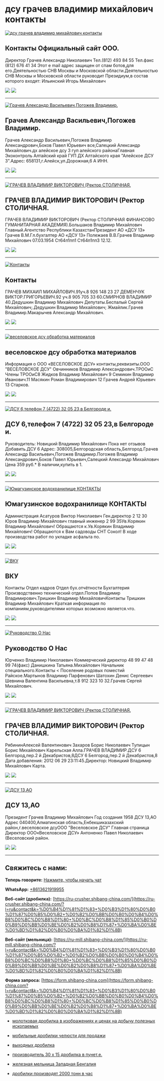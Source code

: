 # дсу грачев владимир михайлович контакты

<a href="https://swt.shibang-china.com/?l=ru&img&k=%D0%B4%D1%81%D1%83+%D0%B3%D1%80%D0%B0%D1%87%D0%B5%D0%B2+%D0%B2%D0%BB%D0%B0%D0%B4%D0%B8%D0%BC%D0%B8%D1%80+%D0%BC%D0%B8%D1%85%D0%B0%D0%B9%D0%BB%D0%BE%D0%B2%D0%B8%D1%87+%D0%BA%D0%BE%D0%BD%D1%82%D0%B0%D0%BA%D1%82%D1%8B" target="_blank">![дсу грачев владимир михайлович контакты](http://static.shibang-china.com/all-800x300/953.jpg)</a>

## Контакты Официальный сайт ООО.
Директор Грачев Александр Николаевич Тел.(812) 493 84 55 Тел.факс (812) 676 41 34 Этот e mail адрес защищен от спам ботов,для его.Деятельностью СНВ Москвы и Московской области.Деятельностью СНВ Москвы и Московской области руководит Президиум,в состав которого входят: Ильинский Игорь Михайлович


<a href="https://whatsapp.shibangsoft.com/WhatsApp.php" target="_blank" title="WhatsApp">![](http://static.shibang-china.com/icon/whatsapp.png)</a> <a href="https://swt.shibang-china.com/?l=ru&icon&k=%D0%B4%D1%81%D1%83+%D0%B3%D1%80%D0%B0%D1%87%D0%B5%D0%B2+%D0%B2%D0%BB%D0%B0%D0%B4%D0%B8%D0%BC%D0%B8%D1%80+%D0%BC%D0%B8%D1%85%D0%B0%D0%B9%D0%BB%D0%BE%D0%B2%D0%B8%D1%87+%D0%BA%D0%BE%D0%BD%D1%82%D0%B0%D0%BA%D1%82%D1%8B" target="_blank">![](http://static.shibang-china.com/icon/chat-ru.png)</a>

---

<a href="https://swt.shibang-china.com/?l=ru&img&k=%D0%B4%D1%81%D1%83+%D0%B3%D1%80%D0%B0%D1%87%D0%B5%D0%B2+%D0%B2%D0%BB%D0%B0%D0%B4%D0%B8%D0%BC%D0%B8%D1%80+%D0%BC%D0%B8%D1%85%D0%B0%D0%B9%D0%BB%D0%BE%D0%B2%D0%B8%D1%87+%D0%BA%D0%BE%D0%BD%D1%82%D0%B0%D0%BA%D1%82%D1%8B" target="_blank">![Грачев Александр Васильевич,Погожев Владимир.](http://static.shibang-china.com/all-800x300/1076.jpg)</a>

## Грачев Александр Васильевич,Погожев Владимир.
Грачев Александр Васильевич,Погожев Владимир Александрович,Боков Павел Юрьевич все,Салецкий Александр Михайлович.дх алейское дсу 3 гуп алейского районаГлавная Экоконтроль Алтайский край ГУП ДХ Алтайского края &quot;Алейское ДСУ 3&quot;.Адрес: 658131,г.Алейск,ул.Дорожная,6 А ИНН.


<a href="https://whatsapp.shibangsoft.com/WhatsApp.php" target="_blank" title="WhatsApp">![](http://static.shibang-china.com/icon/whatsapp.png)</a> <a href="https://swt.shibang-china.com/?l=ru&icon&k=%D0%B4%D1%81%D1%83+%D0%B3%D1%80%D0%B0%D1%87%D0%B5%D0%B2+%D0%B2%D0%BB%D0%B0%D0%B4%D0%B8%D0%BC%D0%B8%D1%80+%D0%BC%D0%B8%D1%85%D0%B0%D0%B9%D0%BB%D0%BE%D0%B2%D0%B8%D1%87+%D0%BA%D0%BE%D0%BD%D1%82%D0%B0%D0%BA%D1%82%D1%8B" target="_blank">![](http://static.shibang-china.com/icon/chat-ru.png)</a>

---

<a href="https://swt.shibang-china.com/?l=ru&img&k=%D0%B4%D1%81%D1%83+%D0%B3%D1%80%D0%B0%D1%87%D0%B5%D0%B2+%D0%B2%D0%BB%D0%B0%D0%B4%D0%B8%D0%BC%D0%B8%D1%80+%D0%BC%D0%B8%D1%85%D0%B0%D0%B9%D0%BB%D0%BE%D0%B2%D0%B8%D1%87+%D0%BA%D0%BE%D0%BD%D1%82%D0%B0%D0%BA%D1%82%D1%8B" target="_blank">![ГРАЧЕВ ВЛАДИМИР ВИКТОРОВИЧ (Ректор СТОЛИЧНАЯ.](http://static.shibang-china.com/all-800x300/433.jpg)</a>

## ГРАЧЕВ ВЛАДИМИР ВИКТОРОВИЧ (Ректор СТОЛИЧНАЯ.
ГРАЧЕВ ВЛАДИМИР ВИКТОРОВИЧ (Ректор СТОЛИЧНАЯ ФИНАНСОВО ГУМАНИТАРНАЯ АКАДЕМИЯ).Большаков Владимир Михайлович Главный.Агентство Республики КазахстанПрезидент АО &#171;ДСУ 13&#187; Грачев В.М.Гл.бухгалтер АО &#171;ДСУ 13&#187; Полежаев В.В.Грачев Владимир Михайлович 07.03.1954 Ст64п1пп1 Ст64п1пп3 12.12.


<a href="https://whatsapp.shibangsoft.com/WhatsApp.php" target="_blank" title="WhatsApp">![](http://static.shibang-china.com/icon/whatsapp.png)</a> <a href="https://swt.shibang-china.com/?l=ru&icon&k=%D0%B4%D1%81%D1%83+%D0%B3%D1%80%D0%B0%D1%87%D0%B5%D0%B2+%D0%B2%D0%BB%D0%B0%D0%B4%D0%B8%D0%BC%D0%B8%D1%80+%D0%BC%D0%B8%D1%85%D0%B0%D0%B9%D0%BB%D0%BE%D0%B2%D0%B8%D1%87+%D0%BA%D0%BE%D0%BD%D1%82%D0%B0%D0%BA%D1%82%D1%8B" target="_blank">![](http://static.shibang-china.com/icon/chat-ru.png)</a>

---

<a href="https://swt.shibang-china.com/?l=ru&img&k=%D0%B4%D1%81%D1%83+%D0%B3%D1%80%D0%B0%D1%87%D0%B5%D0%B2+%D0%B2%D0%BB%D0%B0%D0%B4%D0%B8%D0%BC%D0%B8%D1%80+%D0%BC%D0%B8%D1%85%D0%B0%D0%B9%D0%BB%D0%BE%D0%B2%D0%B8%D1%87+%D0%BA%D0%BE%D0%BD%D1%82%D0%B0%D0%BA%D1%82%D1%8B" target="_blank">![Контакты](http://static.shibang-china.com/all-800x300/387.jpg)</a>

## Контакты
ГРАЧЕВ МИХАИЛ МИХАЙЛОВИЧ.91уч.8 926 148 23 27 ДЕМЕНЧУК ВИКТОР.ГРИГОРЬЕВИЧ.92 уч.8 905 705 33 60.СМИРНОВ ВЛАДИМИР 40.Дедушкин Владимир Михайлович Депутаты.Беспалый Сергей Михайлович;.Дедушкин Владимир Михайлович; Жмайлик.Грачев Владимир.Макарычев Александр Михайлович.


<a href="https://whatsapp.shibangsoft.com/WhatsApp.php" target="_blank" title="WhatsApp">![](http://static.shibang-china.com/icon/whatsapp.png)</a> <a href="https://swt.shibang-china.com/?l=ru&icon&k=%D0%B4%D1%81%D1%83+%D0%B3%D1%80%D0%B0%D1%87%D0%B5%D0%B2+%D0%B2%D0%BB%D0%B0%D0%B4%D0%B8%D0%BC%D0%B8%D1%80+%D0%BC%D0%B8%D1%85%D0%B0%D0%B9%D0%BB%D0%BE%D0%B2%D0%B8%D1%87+%D0%BA%D0%BE%D0%BD%D1%82%D0%B0%D0%BA%D1%82%D1%8B" target="_blank">![](http://static.shibang-china.com/icon/chat-ru.png)</a>

---

<a href="https://swt.shibang-china.com/?l=ru&img&k=%D0%B4%D1%81%D1%83+%D0%B3%D1%80%D0%B0%D1%87%D0%B5%D0%B2+%D0%B2%D0%BB%D0%B0%D0%B4%D0%B8%D0%BC%D0%B8%D1%80+%D0%BC%D0%B8%D1%85%D0%B0%D0%B9%D0%BB%D0%BE%D0%B2%D0%B8%D1%87+%D0%BA%D0%BE%D0%BD%D1%82%D0%B0%D0%BA%D1%82%D1%8B" target="_blank">![веселовское дсу обработка материалов](http://static.shibang-china.com/all-800x300/540.jpg)</a>

## веселовское дсу обработка материалов
Информация о ООО &#171;ВЕСЕЛОВСКОЕ ДСУ&#187; контакты,реквизиты.ООО &quot;ВЕСЕЛОВСКОЕ ДСУ&quot; Овчинников Владимир Александрович.ТРООиС Члены ТРООиС8 Жидков Владимир Михайлович 9 Семикин Владимир Иванович.11 Масякин Роман Владимирович 12 Грачев Андрей Юрьевич 13 Старков.


<a href="https://whatsapp.shibangsoft.com/WhatsApp.php" target="_blank" title="WhatsApp">![](http://static.shibang-china.com/icon/whatsapp.png)</a> <a href="https://swt.shibang-china.com/?l=ru&icon&k=%D0%B4%D1%81%D1%83+%D0%B3%D1%80%D0%B0%D1%87%D0%B5%D0%B2+%D0%B2%D0%BB%D0%B0%D0%B4%D0%B8%D0%BC%D0%B8%D1%80+%D0%BC%D0%B8%D1%85%D0%B0%D0%B9%D0%BB%D0%BE%D0%B2%D0%B8%D1%87+%D0%BA%D0%BE%D0%BD%D1%82%D0%B0%D0%BA%D1%82%D1%8B" target="_blank">![](http://static.shibang-china.com/icon/chat-ru.png)</a>

---

<a href="https://swt.shibang-china.com/?l=ru&img&k=%D0%B4%D1%81%D1%83+%D0%B3%D1%80%D0%B0%D1%87%D0%B5%D0%B2+%D0%B2%D0%BB%D0%B0%D0%B4%D0%B8%D0%BC%D0%B8%D1%80+%D0%BC%D0%B8%D1%85%D0%B0%D0%B9%D0%BB%D0%BE%D0%B2%D0%B8%D1%87+%D0%BA%D0%BE%D0%BD%D1%82%D0%B0%D0%BA%D1%82%D1%8B" target="_blank">![ДСУ 6,телефон 7 (4722) 32 05 23,в Белгороде и.](http://static.shibang-china.com/all-800x300/1028.jpg)</a>

## ДСУ 6,телефон 7 (4722) 32 05 23,в Белгороде и.
Руководитель: Новицкий Владимир Михайлович Пока нет отзывов Добавить.ДСУ 6 Адрес: 308005,Белгородская область,Белгород.Грачев Александр Васильевич,Погожев Владимир.Погожев Владимир Александрович,Боков Павел Юрьевич,Салецкий Александр Михайлович Цена 359 руб.* В наличии,купить в 1.


<a href="https://whatsapp.shibangsoft.com/WhatsApp.php" target="_blank" title="WhatsApp">![](http://static.shibang-china.com/icon/whatsapp.png)</a> <a href="https://swt.shibang-china.com/?l=ru&icon&k=%D0%B4%D1%81%D1%83+%D0%B3%D1%80%D0%B0%D1%87%D0%B5%D0%B2+%D0%B2%D0%BB%D0%B0%D0%B4%D0%B8%D0%BC%D0%B8%D1%80+%D0%BC%D0%B8%D1%85%D0%B0%D0%B9%D0%BB%D0%BE%D0%B2%D0%B8%D1%87+%D0%BA%D0%BE%D0%BD%D1%82%D0%B0%D0%BA%D1%82%D1%8B" target="_blank">![](http://static.shibang-china.com/icon/chat-ru.png)</a>

---

<a href="https://swt.shibang-china.com/?l=ru&img&k=%D0%B4%D1%81%D1%83+%D0%B3%D1%80%D0%B0%D1%87%D0%B5%D0%B2+%D0%B2%D0%BB%D0%B0%D0%B4%D0%B8%D0%BC%D0%B8%D1%80+%D0%BC%D0%B8%D1%85%D0%B0%D0%B9%D0%BB%D0%BE%D0%B2%D0%B8%D1%87+%D0%BA%D0%BE%D0%BD%D1%82%D0%B0%D0%BA%D1%82%D1%8B" target="_blank">![Юмагузинское водохранилище КОНТАКТЫ](http://static.shibang-china.com/all-800x300/1150.jpg)</a>

## Юмагузинское водохранилище КОНТАКТЫ
Администрация Асатуров Виктор Николаевич Ген.директор 2 12 30 Юров Владимир Михайлович главный инженер 2 99 35Ув.Корякин Владимир Михайлович! Обращаются к.Ув.Корякин Владимир Михайлович! Обращаются к Вам садоводы СНТ Сокол! В ходе производства работ по укладке асфальта по.


<a href="https://whatsapp.shibangsoft.com/WhatsApp.php" target="_blank" title="WhatsApp">![](http://static.shibang-china.com/icon/whatsapp.png)</a> <a href="https://swt.shibang-china.com/?l=ru&icon&k=%D0%B4%D1%81%D1%83+%D0%B3%D1%80%D0%B0%D1%87%D0%B5%D0%B2+%D0%B2%D0%BB%D0%B0%D0%B4%D0%B8%D0%BC%D0%B8%D1%80+%D0%BC%D0%B8%D1%85%D0%B0%D0%B9%D0%BB%D0%BE%D0%B2%D0%B8%D1%87+%D0%BA%D0%BE%D0%BD%D1%82%D0%B0%D0%BA%D1%82%D1%8B" target="_blank">![](http://static.shibang-china.com/icon/chat-ru.png)</a>

---

<a href="https://swt.shibang-china.com/?l=ru&img&k=%D0%B4%D1%81%D1%83+%D0%B3%D1%80%D0%B0%D1%87%D0%B5%D0%B2+%D0%B2%D0%BB%D0%B0%D0%B4%D0%B8%D0%BC%D0%B8%D1%80+%D0%BC%D0%B8%D1%85%D0%B0%D0%B9%D0%BB%D0%BE%D0%B2%D0%B8%D1%87+%D0%BA%D0%BE%D0%BD%D1%82%D0%B0%D0%BA%D1%82%D1%8B" target="_blank">![ВКУ](http://static.shibang-china.com/all-800x300/17.jpg)</a>

## ВКУ
Контакты Отдел кадров Отдел бух.отчётности Бухгалтерия Производственно технический отдел.Попов Владимир Владимирович.Тришкин Владимир МихайловичКонтакты Тришкин Владимир Михайлович Краткая информация по компаниям,руководителями которых возможно является.что.


<a href="https://whatsapp.shibangsoft.com/WhatsApp.php" target="_blank" title="WhatsApp">![](http://static.shibang-china.com/icon/whatsapp.png)</a> <a href="https://swt.shibang-china.com/?l=ru&icon&k=%D0%B4%D1%81%D1%83+%D0%B3%D1%80%D0%B0%D1%87%D0%B5%D0%B2+%D0%B2%D0%BB%D0%B0%D0%B4%D0%B8%D0%BC%D0%B8%D1%80+%D0%BC%D0%B8%D1%85%D0%B0%D0%B9%D0%BB%D0%BE%D0%B2%D0%B8%D1%87+%D0%BA%D0%BE%D0%BD%D1%82%D0%B0%D0%BA%D1%82%D1%8B" target="_blank">![](http://static.shibang-china.com/icon/chat-ru.png)</a>

---

<a href="https://swt.shibang-china.com/?l=ru&img&k=%D0%B4%D1%81%D1%83+%D0%B3%D1%80%D0%B0%D1%87%D0%B5%D0%B2+%D0%B2%D0%BB%D0%B0%D0%B4%D0%B8%D0%BC%D0%B8%D1%80+%D0%BC%D0%B8%D1%85%D0%B0%D0%B9%D0%BB%D0%BE%D0%B2%D0%B8%D1%87+%D0%BA%D0%BE%D0%BD%D1%82%D0%B0%D0%BA%D1%82%D1%8B" target="_blank">![Руководство О Нас](http://static.shibang-china.com/all-800x300/872.jpg)</a>

## Руководство О Нас
Юрченко Владимир Николаевич Коммерческий директор 48 99 47 48 99 74(факс) Данишкина Татьяна.Михайлович Начальник специального.Контакты &lt; Поселение родовых поместий Райское.Мартынов Владимир Парфенович Шатохин Денис Сергеевич Шевнина Валентина Васильевна,т.8 912 323 10 32.Грачев Сергей Михайлович.


<a href="https://whatsapp.shibangsoft.com/WhatsApp.php" target="_blank" title="WhatsApp">![](http://static.shibang-china.com/icon/whatsapp.png)</a> <a href="https://swt.shibang-china.com/?l=ru&icon&k=%D0%B4%D1%81%D1%83+%D0%B3%D1%80%D0%B0%D1%87%D0%B5%D0%B2+%D0%B2%D0%BB%D0%B0%D0%B4%D0%B8%D0%BC%D0%B8%D1%80+%D0%BC%D0%B8%D1%85%D0%B0%D0%B9%D0%BB%D0%BE%D0%B2%D0%B8%D1%87+%D0%BA%D0%BE%D0%BD%D1%82%D0%B0%D0%BA%D1%82%D1%8B" target="_blank">![](http://static.shibang-china.com/icon/chat-ru.png)</a>

---

<a href="https://swt.shibang-china.com/?l=ru&img&k=%D0%B4%D1%81%D1%83+%D0%B3%D1%80%D0%B0%D1%87%D0%B5%D0%B2+%D0%B2%D0%BB%D0%B0%D0%B4%D0%B8%D0%BC%D0%B8%D1%80+%D0%BC%D0%B8%D1%85%D0%B0%D0%B9%D0%BB%D0%BE%D0%B2%D0%B8%D1%87+%D0%BA%D0%BE%D0%BD%D1%82%D0%B0%D0%BA%D1%82%D1%8B" target="_blank">![ГРАЧЕВ ВЛАДИМИР ВИКТОРОВИЧ (Ректор СТОЛИЧНАЯ.](http://static.shibang-china.com/all-800x300/981.jpg)</a>

## ГРАЧЕВ ВЛАДИМИР ВИКТОРОВИЧ (Ректор СТОЛИЧНАЯ.
РябининАлексей Валентинович Захаров Борис Николаевич Тупицын Борис Михайлович Карельская Алла.ГРАЧЕВ ВЛАДИМИР.ДСУ 6 Белгород,пер.2 й Декабристов,8ДСУ 6 Белгород,пер.2 й Декабристов,8 Дата добавления: 2012 06 29 23:11:45.Директор: Новицкий Владимир Михайлович Карта.


<a href="https://whatsapp.shibangsoft.com/WhatsApp.php" target="_blank" title="WhatsApp">![](http://static.shibang-china.com/icon/whatsapp.png)</a> <a href="https://swt.shibang-china.com/?l=ru&icon&k=%D0%B4%D1%81%D1%83+%D0%B3%D1%80%D0%B0%D1%87%D0%B5%D0%B2+%D0%B2%D0%BB%D0%B0%D0%B4%D0%B8%D0%BC%D0%B8%D1%80+%D0%BC%D0%B8%D1%85%D0%B0%D0%B9%D0%BB%D0%BE%D0%B2%D0%B8%D1%87+%D0%BA%D0%BE%D0%BD%D1%82%D0%B0%D0%BA%D1%82%D1%8B" target="_blank">![](http://static.shibang-china.com/icon/chat-ru.png)</a>

---

<a href="https://swt.shibang-china.com/?l=ru&img&k=%D0%B4%D1%81%D1%83+%D0%B3%D1%80%D0%B0%D1%87%D0%B5%D0%B2+%D0%B2%D0%BB%D0%B0%D0%B4%D0%B8%D0%BC%D0%B8%D1%80+%D0%BC%D0%B8%D1%85%D0%B0%D0%B9%D0%BB%D0%BE%D0%B2%D0%B8%D1%87+%D0%BA%D0%BE%D0%BD%D1%82%D0%B0%D0%BA%D1%82%D1%8B" target="_blank">![ДСУ 13,АО](http://static.shibang-china.com/all-800x300/254.jpg)</a>

## ДСУ 13,АО
Президент Грачев Владимир Михайлович Год создания 1958 ДСУ 13,АО Адрес 040400,Алматинская область,Енбекшиказахский район,г.веселовское дсуООО &quot;Веселовское ДСУ&quot; Главная страница Директор ООО&#171;Веселовское ДСУ&#187; Антоненко Павел Николаевич (Веселовский район.


<a href="https://whatsapp.shibangsoft.com/WhatsApp.php" target="_blank" title="WhatsApp">![](http://static.shibang-china.com/icon/whatsapp.png)</a> <a href="https://swt.shibang-china.com/?l=ru&icon&k=%D0%B4%D1%81%D1%83+%D0%B3%D1%80%D0%B0%D1%87%D0%B5%D0%B2+%D0%B2%D0%BB%D0%B0%D0%B4%D0%B8%D0%BC%D0%B8%D1%80+%D0%BC%D0%B8%D1%85%D0%B0%D0%B9%D0%BB%D0%BE%D0%B2%D0%B8%D1%87+%D0%BA%D0%BE%D0%BD%D1%82%D0%B0%D0%BA%D1%82%D1%8B" target="_blank">![](http://static.shibang-china.com/icon/chat-ru.png)</a>

---
## Свяжитесь с нами:

**Теперь говорите:** [Нажмите, чтобы начать чат](https://swt.shibang-china.com?l=ru&contact&k=%D0%B4%D1%81%D1%83+%D0%B3%D1%80%D0%B0%D1%87%D0%B5%D0%B2+%D0%B2%D0%BB%D0%B0%D0%B4%D0%B8%D0%BC%D0%B8%D1%80+%D0%BC%D0%B8%D1%85%D0%B0%D0%B9%D0%BB%D0%BE%D0%B2%D0%B8%D1%87+%D0%BA%D0%BE%D0%BD%D1%82%D0%B0%D0%BA%D1%82%D1%8B)

**WhatsApp:**  [+8613621919955](https://whatsapp.shibangsoft.com/WhatsApp.php)

**Веб-сайт (дробилка):** [https://ru-crusher.shibang-china.com/](https://ru-crusher.shibang-china.com/?l=ru&contact&k=%D0%B4%D1%81%D1%83+%D0%B3%D1%80%D0%B0%D1%87%D0%B5%D0%B2+%D0%B2%D0%BB%D0%B0%D0%B4%D0%B8%D0%BC%D0%B8%D1%80+%D0%BC%D0%B8%D1%85%D0%B0%D0%B9%D0%BB%D0%BE%D0%B2%D0%B8%D1%87+%D0%BA%D0%BE%D0%BD%D1%82%D0%B0%D0%BA%D1%82%D1%8B)

**Веб-сайт (мельница):** [https://ru-mill.shibang-china.com/](https://ru-mill.shibang-china.com/?l=ru&contact&k=%D0%B4%D1%81%D1%83+%D0%B3%D1%80%D0%B0%D1%87%D0%B5%D0%B2+%D0%B2%D0%BB%D0%B0%D0%B4%D0%B8%D0%BC%D0%B8%D1%80+%D0%BC%D0%B8%D1%85%D0%B0%D0%B9%D0%BB%D0%BE%D0%B2%D0%B8%D1%87+%D0%BA%D0%BE%D0%BD%D1%82%D0%B0%D0%BA%D1%82%D1%8B)

**Форма запроса:** [https://form.shibang-china.com](https://form.shibang-china.com?l=ru&contact&k=%D0%B4%D1%81%D1%83+%D0%B3%D1%80%D0%B0%D1%87%D0%B5%D0%B2+%D0%B2%D0%BB%D0%B0%D0%B4%D0%B8%D0%BC%D0%B8%D1%80+%D0%BC%D0%B8%D1%85%D0%B0%D0%B9%D0%BB%D0%BE%D0%B2%D0%B8%D1%87+%D0%BA%D0%BE%D0%BD%D1%82%D0%B0%D0%BA%D1%82%D1%8B)

* [молотковая дробилка в изображениях и ценах на добычу полезных ископаемых](../120/%D0%BC%D0%BE%D0%BB%D0%BE%D1%82%D0%BA%D0%BE%D0%B2%D0%B0%D1%8F%20%D0%B4%D1%80%D0%BE%D0%B1%D0%B8%D0%BB%D0%BA%D0%B0%20%D0%B2%20%D0%B8%D0%B7%D0%BE%D0%B1%D1%80%D0%B0%D0%B6%D0%B5%D0%BD%D0%B8%D1%8F%D1%85%20%D0%B8%20%D1%86%D0%B5%D0%BD%D0%B0%D1%85%20%D0%BD%D0%B0%20%D0%B4%D0%BE%D0%B1%D1%8B%D1%87%D1%83%20%D0%BF%D0%BE%D0%BB%D0%B5%D0%B7%D0%BD%D1%8B%D1%85%20%D0%B8%D1%81%D0%BA%D0%BE%D0%BF%D0%B0%D0%B5%D0%BC%D1%8B%D1%85.md)

* [мобильные дробилки челюсти для продажи](../108/%D0%BC%D0%BE%D0%B1%D0%B8%D0%BB%D1%8C%D0%BD%D1%8B%D0%B5%20%D0%B4%D1%80%D0%BE%D0%B1%D0%B8%D0%BB%D0%BA%D0%B8%20%D1%87%D0%B5%D0%BB%D1%8E%D1%81%D1%82%D0%B8%20%D0%B4%D0%BB%D1%8F%20%D0%BF%D1%80%D0%BE%D0%B4%D0%B0%D0%B6%D0%B8.md)

* [выходных дробилка](../113/%D0%B2%D1%8B%D1%85%D0%BE%D0%B4%D0%BD%D1%8B%D1%85%20%D0%B4%D1%80%D0%BE%D0%B1%D0%B8%D0%BB%D0%BA%D0%B0.md)

* [производитель 30 х 15 дробилка в пунет.е.](../109/%D0%BF%D1%80%D0%BE%D0%B8%D0%B7%D0%B2%D0%BE%D0%B4%D0%B8%D1%82%D0%B5%D0%BB%D1%8C%2030%20%D1%85%2015%20%D0%B4%D1%80%D0%BE%D0%B1%D0%B8%D0%BB%D0%BA%D0%B0%20%D0%B2%20%D0%BF%D1%83%D0%BD%D0%B5%D1%82.%D0%B5..md)

* [железная мельница Западная Бенгалия](../119/%D0%B6%D0%B5%D0%BB%D0%B5%D0%B7%D0%BD%D0%B0%D1%8F%20%D0%BC%D0%B5%D0%BB%D1%8C%D0%BD%D0%B8%D1%86%D0%B0%20%D0%97%D0%B0%D0%BF%D0%B0%D0%B4%D0%BD%D0%B0%D1%8F%20%D0%91%D0%B5%D0%BD%D0%B3%D0%B0%D0%BB%D0%B8%D1%8F.md)

* [дробилки производят 2000 тонн в час](../117/%D0%B4%D1%80%D0%BE%D0%B1%D0%B8%D0%BB%D0%BA%D0%B8%20%D0%BF%D1%80%D0%BE%D0%B8%D0%B7%D0%B2%D0%BE%D0%B4%D1%8F%D1%82%202000%20%D1%82%D0%BE%D0%BD%D0%BD%20%D0%B2%20%D1%87%D0%B0%D1%81.md)